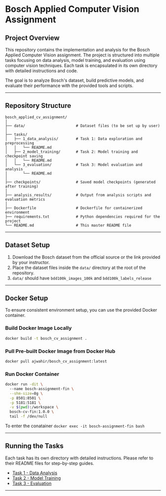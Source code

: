 # Bosch Applied Computer Vision Assignment

## Project Overview

This repository contains the implementation and analysis for the Bosch Applied Computer Vision assignment. The project is structured into multiple tasks focusing on data analysis, model training, and evaluation using computer vision techniques. Each task is encapsulated in its own directory with detailed instructions and code.

The goal is to analyze Bosch's dataset, build predictive models, and evaluate their performance with the provided tools and scripts.

---

## Repository Structure

```
bosch_applied_cv_assignment/
│
├── data/                       # Dataset files (to be set up by user)
│
├── tasks/
│   ├── 1_data_analysis/        # Task 1: Data exploration and preprocessing
│   │   └── README.md
│   ├── 2_model_training/       # Task 2: Model training and checkpoint saving
│   │   └── README.md
│   └── 3_evaluation/           # Task 3: Model evaluation and analysis
│       └── README.md
│
├── checkpoints/                # Saved model checkpoints (generated after training)
│
├── analysis_results/           # Output from analysis scripts and evaluation metrics
│
├── Dockerfile                  # Dockerfile for containerized environment
├── requirements.txt            # Python dependencies required for the project
└── README.md                   # This master README file
```

---

## Dataset Setup

1. Download the Bosch dataset from the official source or the link provided by your instructor.
2. Place the dataset files inside the `data/` directory at the root of the repository.
3. `data/` should have `bdd100k_images_100k` and `bdd100k_labels_release`

---

## Docker Setup

To ensure consistent environment setup, you can use the provided Docker container.

### Build Docker Image Locally

```bash
docker build -t bosch_cv_assignment .
```

### Pull Pre-built Docker Image from Docker Hub

```bash
docker pull ajwahir/bosch_cv_assignment:latest
```

### Run Docker Container

```bash
docker run -dit \                        
  --name bosch-assignment-fin \
  --shm-size=8g \
  -p 8501:8501 \
  -p 5181:5181 \
  -v $(pwd):/workspace \
  bosch-cv-fin:1.0.0 \
  tail -f /dev/null
```

To enter the conatainer
```docker exec -it bosch-assignment-fin bash```

---


## Running the Tasks

Each task has its own directory with detailed instructions. Please refer to their README files for step-by-step guides.

- [Task 1 - Data Analysis](tasks/1_data_analysis/README.md)
- [Task 2 - Model Training](tasks/2_model/README.md)
- [Task 3 - Evaluation](tasks/3_eval_viz/README.md)

---

